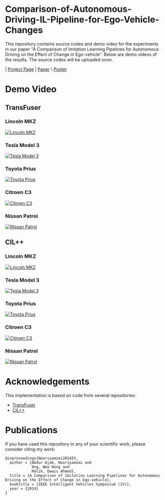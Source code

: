 # Comparison-of-Autonomous-Driving-IL-Pipeline-for-Ego-Vehicle-Changes

This repository contains source codes and demo video for the experiments in our paper "A Comparison of Imitation Learning Pipelines for Autonomous Driving on the Effect of Change in Ego-vehicle". Below are demo videos of the results. The source codes will be uploaded soon.

| [Project Page](https://ailab.space/projects/improving-egovehicle-control-in-deep-learning-training-pipeline-for-autonomous-cars/) | [Paper](https://ailab.space/wp-content/uploads/improving-egovehicle-control-in-deep-learning-training-pipeline-for-autonomous-cars/IV24_0299_FI.pdf) \ [Poster](https://ailab.space/wp-content/uploads/improving-egovehicle-control-in-deep-learning-training-pipeline-for-autonomous-cars/MoPo2I4.12-Poster.pdf)

# Demo Video

## TransFuser

### Lincoln MKZ
[![Lincoln MKZ](https://img.youtube.com/vi/0wRd4mHPYSA/maxresdefault.jpg)](https://www.youtube.com/watch?v=0wRd4mHPYSA)

### Tesla Model 3
[![Tesla Model 3](https://img.youtube.com/vi/cgd5D62YmC0/maxresdefault.jpg)](https://www.youtube.com/watch?v=cgd5D62YmC0)

### Toyota Prius
[![Toyota Prius](https://img.youtube.com/vi/e4bx76Wocqo/maxresdefault.jpg)](https://www.youtube.com/watch?v=e4bx76Wocqo)

### Citroen C3
[![Citroen C3](https://img.youtube.com/vi/2FYhHeB0ZgY/maxresdefault.jpg)](https://www.youtube.com/watch?v=2FYhHeB0ZgY)

### Nissan Patrol
[![Nissan Patrol](https://img.youtube.com/vi/bJrVDMwO1BE/maxresdefault.jpg)](https://www.youtube.com/watch?v=bJrVDMwO1BE)

## CIL++

### Lincoln MKZ
[![Lincoln MKZ](https://img.youtube.com/vi/3agzuRExjX0/maxresdefault.jpg)](https://www.youtube.com/watch?v=3agzuRExjX0)

### Tesla Model 3
[![Tesla Model 3](https://img.youtube.com/vi/rh-BnKFzxIE/maxresdefault.jpg)](https://www.youtube.com/watch?v=rh-BnKFzxIE)

### Toyota Prius
[![Toyota Prius](https://img.youtube.com/vi/mMmUQqpMDkk/maxresdefault.jpg)](https://www.youtube.com/watch?v=mMmUQqpMDkk)

### Citroen C3
[![Citroen C3](https://img.youtube.com/vi/t2Aww-VuCBM/maxresdefault.jpg)](https://www.youtube.com/watch?v=t2Aww-VuCBM)

### Nissan Patrol
[![Nissan Patrol](https://img.youtube.com/vi/FIFEOGvY7zk/maxresdefault.jpg)](https://www.youtube.com/watch?v=FIFEOGvY7zk)

# Acknowledgements
This implementation is based on code from several repositories:

* [TransFuser](https://github.com/autonomousvision/transfuser)
* [CIL++](https://github.com/yixiao1/CILv2_multiview)


# Publications
If you have used this repository in any of your scientific work, please consider citing my work:

```
@inproceedings{Noorsyamimi2024IV,
  author = {Abdur Ajak, Noorsyamimi and
            Ong, Wee Hong and
            Malik, Owais Ahmed},
  title = {A Comparison of Imitation Learning Pipelines for Autonomous Driving on the Effect of Change in Ego-vehicle},
  booktitle = {IEEE Intelligent Vehicles Symposium (IV)},
  year = {2024}
}
```
